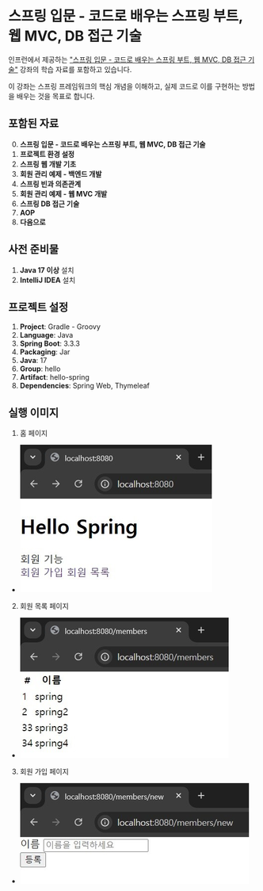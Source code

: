 # 스프링 입문 - 코드로 배우는 스프링 부트, 웹 MVC, DB 접근 기술

인프런에서 제공하는 ["스프링 입문 - 코드로 배우는 스프링 부트, 웹 MVC, DB 접근 기술"](https://www.inflearn.com/course/%EC%8A%A4%ED%94%84%EB%A7%81-%EC%9E%85%EB%AC%B8-%EC%8A%A4%ED%94%84%EB%A7%81%EB%B6%80%ED%8A%B8) 강좌의 학습 자료를 포함하고 있습니다. 

이 강좌는 스프링 프레임워크의 핵심 개념을 이해하고, 실제 코드로 이를 구현하는 방법을 배우는 것을 목표로 합니다.

## 포함된 자료

0. **스프링 입문 - 코드로 배우는 스프링 부트, 웹 MVC, DB 접근 기술**
1. **프로젝트 환경 설정**
2. **스프링 웹 개발 기초**
3. **회원 관리 예제 - 백엔드 개발**
4. **스프링 빈과 의존관계**
5. **회원 관리 예제 - 웹 MVC 개발**
6. **스프링 DB 접근 기술**
7. **AOP**
8. **다음으로**

## 사전 준비물

1. **Java 17 이상** 설치
2. **IntelliJ IDEA** 설치

## 프로젝트 설정

1. **Project**: Gradle - Groovy
2. **Language**: Java
3. **Spring Boot**: 3.3.3
4. **Packaging**: Jar
5. **Java**: 17
6. **Group**: hello
7. **Artifact**: hello-spring
8. **Dependencies**: Spring Web, Thymeleaf

## 실행 이미지
1. 홈 페이지
- ![홈 페이지](images/home.png)
2. 회원 목록 페이지
- ![회원 목록 페이지](images/member-list.png)
3. 회원 가입 페이지
- ![회원 가입 페이지](images/member-registration.png)
